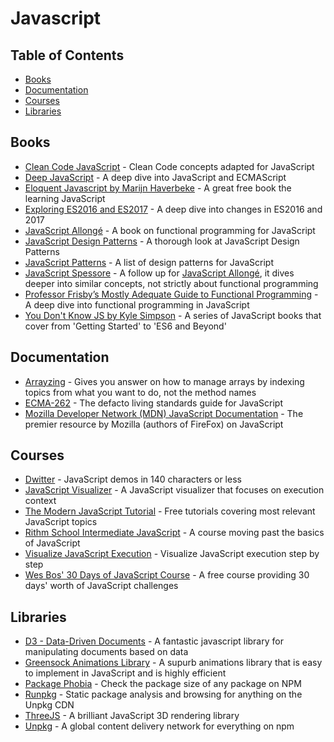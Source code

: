 # Javascript

## Table of Contents

- [Books](#books)
- [Documentation](#documentation)
- [Courses](#courses)
- [Libraries](#libraries)

## Books

- [Clean Code JavaScript](https://github.com/ryanmcdermott/clean-code-javascript) - Clean Code concepts adapted for JavaScript
- [Deep JavaScript](https://exploringjs.com/deep-js/toc.html) - A deep dive into JavaScript and ECMAScript
- [Eloquent Javascript by Marijn Haverbeke](https://github.com/marijnh/Eloquent-JavaScript) - A great free book the learning JavaScript
- [Exploring ES2016 and ES2017](http://exploringjs.com/es2016-es2017/) - A deep dive into changes in ES2016 and 2017
- [JavaScript Allongé](https://leanpub.com/javascriptallongesix) - A book on functional programming for JavaScript
- [JavaScript Design Patterns](https://addyosmani.com/resources/essentialjsdesignpatterns/book/) - A thorough look at JavaScript Design Patterns
- [JavaScript Patterns](http://shichuan.github.io/javascript-patterns/) - A list of design patterns for JavaScript
- [JavaScript Spessore](https://github.com/raganwald/javascript-spessore) - A follow up for [JavaScript Allongé](https://leanpub.com/javascriptallongesix), it dives deeper into similar concepts, not strictly about functional programming
- [Professor Frisby’s Mostly Adequate Guide to Functional Programming](https://github.com/MostlyAdequate/mostly-adequate-guide) - A deep dive into functional programming in JavaScript
- [You Don't Know JS by Kyle Simpson](https://github.com/getify/You-Dont-Know-JS) - A series of JavaScript books that cover from 'Getting Started' to 'ES6 and Beyond'

## Documentation

- [Arrayzing](https://gist.github.com/ourmaninamsterdam/1be9a5590c9cf4a0ab42#user-content-create-an-array) - Gives you answer on how to manage arrays by indexing topics from what you want to do, not the method names
- [ECMA-262](https://tc39.github.io/ecma262/) - The defacto living standards guide for JavaScript
- [Mozilla Developer Network (MDN) JavaScript Documentation](https://developer.mozilla.org/en-US/) - The premier resource by Mozilla (authors of FireFox) on JavaScript

## Courses

- [Dwitter](https://www.dwitter.net/) - JavaScript demos in 140 characters or less
- [JavaScript Visualizer](https://tylermcginnis.com/javascript-visualizer/) - A JavaScript visualizer that focuses on execution context
- [The Modern JavaScript Tutorial](https://javascript.info/) - Free tutorials covering most relevant JavaScript topics
- [Rithm School Intermediate JavaScript](https://www.rithmschool.com/courses/intermediate-javascript) - A course moving past the basics of JavaScript
- [Visualize JavaScript Execution](http://pythontutor.com/visualize.html) - Visualize JavaScript execution step by step
- [Wes Bos' 30 Days of JavaScript Course](https://javascript30.com/) - A free course providing 30 days' worth of JavaScript challenges

## Libraries

- [D3 - Data-Driven Documents](https://d3js.org/) - A fantastic javascript library for manipulating documents based on data
- [Greensock Animations Library](https://greensock.com/) - A supurb animations library that is easy to implement in JavaScript and is highly efficient
- [Package Phobia](https://packagephobia.now.sh/) - Check the package size of any package on NPM
- [Runpkg](https://runpkg.com/) - Static package analysis and browsing for anything on the Unpkg CDN
- [ThreeJS](https://threejs.org/) - A brilliant JavaScript 3D rendering library
- [Unpkg](https://unpkg.com/) - A global content delivery network for everything on npm
